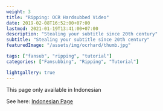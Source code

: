 ```yaml
---
weight: 3
title: "Ripping: OCR Hardsubbed Video"
date: 2019-02-08T16:52:00+07:00
lastmod: 2021-01-19T13:41:00+07:00
description: "Stealing your subtitle since 20th century"
subtitle: "Stealing your subtitle since 20th century"
featuredImage: "/assets/img/ocrhard/thumb.jpg"

tags: ["fansub", "ripping", "tutorial"]
categories: ["Fansubbing", "Ripping", "Tutorial"]

lightgallery: true
---
```


This page only available in Indonesian

<!--more-->

See here: [Indonesian Page](/posts/hardsubocr)
